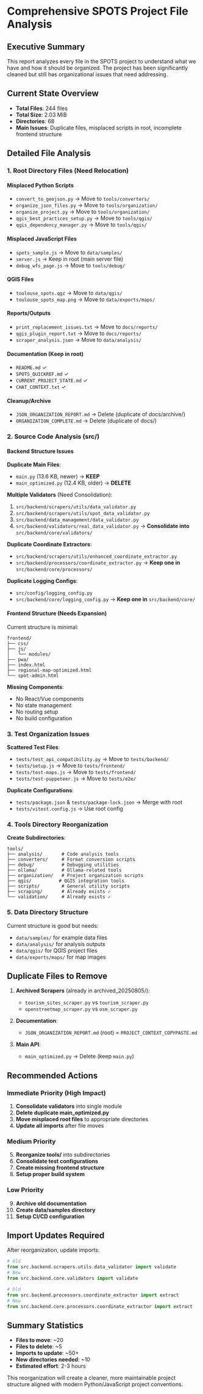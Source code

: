# Comprehensive SPOTS Project File Analysis

## Executive Summary
This report analyzes every file in the SPOTS project to understand what we have and how it should be organized. The project has been significantly cleaned but still has organizational issues that need addressing.

## Current State Overview
- **Total Files**: 244 files
- **Total Size**: 2.03 MiB  
- **Directories**: 68
- **Main Issues**: Duplicate files, misplaced scripts in root, incomplete frontend structure

## Detailed File Analysis

### 1. Root Directory Files (Need Relocation)

#### Misplaced Python Scripts
- `convert_to_geojson.py` → Move to `tools/converters/`
- `organize_json_files.py` → Move to `tools/organization/`
- `organize_project.py` → Move to `tools/organization/`
- `qgis_best_practices_setup.py` → Move to `tools/qgis/`
- `qgis_dependency_manager.py` → Move to `tools/qgis/`

#### Misplaced JavaScript Files
- `spots_sample.js` → Move to `data/samples/`
- `server.js` → Keep in root (main server file)
- `debug_wfs_page.js` → Move to `tools/debug/`

#### QGIS Files
- `toulouse_spots.qgz` → Move to `data/qgis/`
- `toulouse_spots_map.png` → Move to `data/exports/maps/`

#### Reports/Outputs
- `print_replacement_issues.txt` → Move to `docs/reports/`
- `qgis_plugin_report.txt` → Move to `docs/reports/`
- `scraper_analysis.json` → Move to `data/analysis/`

#### Documentation (Keep in root)
- `README.md` ✓
- `SPOTS_QUICKREF.md` ✓
- `CURRENT_PROJECT_STATE.md` ✓
- `CHAT_CONTEXT.txt` ✓

#### Cleanup/Archive
- `JSON_ORGANIZATION_REPORT.md` → Delete (duplicate of docs/archive/)
- `ORGANIZATION_COMPLETE.md` → Delete (duplicate of docs/)

### 2. Source Code Analysis (src/)

#### Backend Structure Issues

**Duplicate Main Files**:
- `main.py` (13.6 KB, newer) → **KEEP**
- `main_optimized.py` (12.4 KB, older) → **DELETE**

**Multiple Validators** (Need Consolidation):
1. `src/backend/scrapers/utils/data_validator.py`
2. `src/backend/scrapers/utils/spot_data_validator.py`  
3. `src/backend/data_management/data_validator.py`
4. `src/backend/validators/real_data_validator.py`
→ **Consolidate into** `src/backend/core/validators/`

**Duplicate Coordinate Extractors**:
- `src/backend/scrapers/utils/enhanced_coordinate_extractor.py`
- `src/backend/processors/coordinate_extractor.py`
→ **Keep one in** `src/backend/core/processors/`

**Duplicate Logging Configs**:
- `src/config/logging_config.py`
- `src/backend/core/logging_config.py`
→ **Keep one in** `src/backend/core/`

#### Frontend Structure (Needs Expansion)
Current structure is minimal:
```
frontend/
├── css/
├── js/
│   └── modules/
├── pwa/
├── index.html
├── regional-map-optimized.html
└── spot-admin.html
```

**Missing Components**:
- No React/Vue components
- No state management
- No routing setup
- No build configuration

### 3. Test Organization Issues

**Scattered Test Files**:
- `tests/test_api_compatibility.py` → Move to `tests/backend/`
- `tests/setup.js` → Move to `tests/frontend/`
- `tests/test-maps.js` → Move to `tests/frontend/`
- `tests/test-puppeteer.js` → Move to `tests/e2e/`

**Duplicate Configurations**:
- `tests/package.json` & `tests/package-lock.json` → Merge with root
- `tests/vitest.config.js` → Use root config

### 4. Tools Directory Reorganization

**Create Subdirectories**:
```
tools/
├── analysis/       # Code analysis tools
├── converters/     # Format conversion scripts
├── debug/          # Debugging utilities
├── ollama/         # Ollama-related tools
├── organization/   # Project organization scripts
├── qgis/          # QGIS integration tools
├── scripts/        # General utility scripts
├── scraping/       # Already exists ✓
└── validation/     # Already exists ✓
```

### 5. Data Directory Structure

Current structure is good but needs:
- `data/samples/` for example data files
- `data/analysis/` for analysis outputs
- `data/qgis/` for QGIS project files
- `data/exports/maps/` for map images

## Duplicate Files to Remove

1. **Archived Scrapers** (already in archived_20250805/):
   - `tourism_sites_scraper.py` vs `tourism_scraper.py`
   - `openstreetmap_scraper.py` vs `osm_scraper.py`

2. **Documentation**:
   - `JSON_ORGANIZATION_REPORT.md` (root) = `PROJECT_CONTEXT_COPYPASTE.md`

3. **Main API**:
   - `main_optimized.py` → Delete (keep `main.py`)

## Recommended Actions

### Immediate Priority (High Impact)
1. **Consolidate validators** into single module
2. **Delete duplicate main_optimized.py**
3. **Move misplaced root files** to appropriate directories
4. **Update all imports** after file moves

### Medium Priority
5. **Reorganize tools/** into subdirectories
6. **Consolidate test configurations**
7. **Create missing frontend structure**
8. **Setup proper build system**

### Low Priority
9. **Archive old documentation**
10. **Create data/samples directory**
11. **Setup CI/CD configuration**

## Import Updates Required

After reorganization, update imports:
```python
# Old
from src.backend.scrapers.utils.data_validator import validate
# New  
from src.backend.core.validators import validate

# Old
from src.backend.processors.coordinate_extractor import extract
# New
from src.backend.core.processors.coordinate_extractor import extract
```

## Summary Statistics

- **Files to move**: ~20
- **Files to delete**: ~5  
- **Imports to update**: ~50+
- **New directories needed**: ~10
- **Estimated effort**: 2-3 hours

This reorganization will create a cleaner, more maintainable project structure aligned with modern Python/JavaScript project conventions.